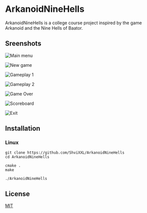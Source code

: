# ArkanoidNineHells

ArkanoidNineHells is a college course project inspired by the game Arkanoid and the Nine Hells of Baator.

## Sreenshots

![Main menu](https://github.com/ShviXXL/ArkanoidNineHells/blob/master/screenshots/menu.png?raw=true)

![New game](https://github.com/ShviXXL/ArkanoidNineHells/blob/master/screenshots/new_game.png?raw=true)

![Gameplay 1](https://github.com/ShviXXL/ArkanoidNineHells/blob/master/screenshots/gameplay1.png?raw=true)

![Gameplay 2](https://github.com/ShviXXL/ArkanoidNineHells/blob/master/screenshots/gameplay2.png?raw=true)

![Game Over](https://github.com/ShviXXL/ArkanoidNineHells/blob/master/screenshots/gameover.png?raw=true)

![Scoreboard](https://github.com/ShviXXL/ArkanoidNineHells/blob/master/screenshots/scoreboard.png?raw=true)

![Exit](https://github.com/ShviXXL/ArkanoidNineHells/blob/master/screenshots/exit.png?raw=true)

## Installation

### Linux

```
git clone https://github.com/ShviXXL/ArkanoidNineHells
cd ArkanoidNineHells

cmake .
make

./ArkanoidNineHells
```

## License
[MIT](https://choosealicense.com/licenses/mit/)
